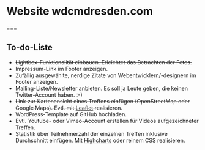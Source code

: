 # Website wdcmdresden.com
===
## To-do-Liste
* ~~Lightbox-Funktionalität einbauen. Erleichtet das Betrachten der Fotos.~~
* Impressum-Link im Footer anzeigen.
* Zufällig ausgewählte, nerdige Zitate von Webentwicklern/-designern im Footer anzeigen.
* Mailing-Liste/Newsletter anbieten. Es soll ja Leute geben, die keinen Twitter-Account haben. :-)
* ~~Link zur Kartenansicht eines Treffens einfügen (OpenStreetMap oder Google Maps). Evtl. mit [Leaflet](http://leaflet.cloudmade.com/) realisieren.~~
* WordPress-Template auf GitHub hochladen.
* Evtl. Youtube- oder Vimeo-Account erstellen für Videos aufgezeichneter Treffen.
* Statistik über Teilnehmerzahl der einzelnen Treffen inklusive Durchschnitt einfügen. Mit [Highcharts](http://highcharts.com) oder reinem CSS realisieren.